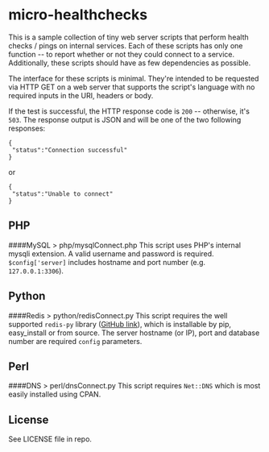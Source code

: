 micro-healthchecks
==================

This is a sample collection of tiny web server scripts that perform health checks / pings on internal services. Each of these scripts has only one function -- to report whether or not they could connect to a service. Additionally, these scripts should have as few dependencies as possible.

The interface for these scripts is minimal. They're intended to be requested via HTTP GET on a web server that supports the script's language with no required inputs in the URI, headers or body.

If the test is successful, the HTTP response code is `200` -- otherwise, it's `503`. The response output is JSON and will be one of the two following responses:

```
{
 "status":"Connection successful"
}
```

or

```
{
 "status":"Unable to connect"
}
```



PHP
---
####MySQL > php/mysqlConnect.php
This script uses PHP's internal mysqli extension. A valid username and password is required. `$config['server]` includes hostname and port number (e.g. `127.0.0.1:3306`).

Python
------
####Redis > python/redisConnect.py
This script requires the well supported `redis-py` library ([GitHub link](https://github.com/andymccurdy/redis-py)), which is installable by pip, easy_install or from source. The server hostname (or IP), port and database number are required `config` parameters.


Perl
------
####DNS > perl/dnsConnect.py
This script requires `Net::DNS` which is most easily installed using CPAN. 


License
-------
See LICENSE file in repo.
